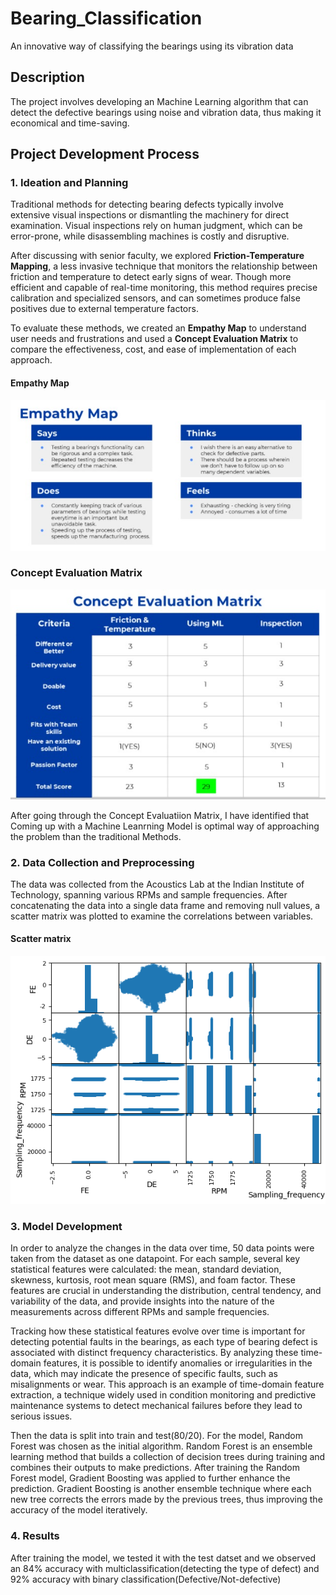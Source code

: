 # Bearing_Classification
An innovative way of classifying the bearings using its vibration data

## Description
The project involves developing an Machine Learning algorithm that can detect the defective bearings using noise and vibration data, thus making it economical and time-saving.

## Project Development Process
### 1. Ideation and Planning
Traditional methods for detecting bearing defects typically involve extensive visual inspections or dismantling the machinery for direct examination. Visual inspections rely on human judgment, which can be error-prone, while disassembling machines is costly and disruptive.

After discussing with senior faculty, we explored **Friction-Temperature Mapping**, a less invasive technique that monitors the relationship between friction and temperature to detect early signs of wear. Though more efficient and capable of real-time monitoring, this method requires precise calibration and specialized sensors, and can sometimes produce false positives due to external temperature factors.

To evaluate these methods, we created an **Empathy Map** to understand user needs and frustrations and used a **Concept Evaluation Matrix** to compare the effectiveness, cost, and ease of implementation of each approach.

#### Empathy Map
![EmpathyMap](images/Empathy_map.jpg)

### Concept Evaluation Matrix
![CEM](images/CEM.jpg)

After going through the Concept Evaluatiion Matrix, I have identified that Coming up with a Machine Leanrning Model is optimal way of approaching the problem than the traditional Methods.

### 2. Data Collection and Preprocessing
The data was collected from the Acoustics Lab at the Indian Institute of Technology, spanning various RPMs and sample frequencies. After concatenating the data into a single data frame and removing null values, a scatter matrix was plotted to examine the correlations between variables.

#### Scatter matrix
![SM](images/Scattermatrix.png)

### 3. Model Development
In order to analyze the changes in the data over time, 50 data points were taken from the dataset as one datapoint. For each sample, several key statistical features were calculated: the mean, standard deviation, skewness, kurtosis, root mean square (RMS), and foam factor. These features are crucial in understanding the distribution, central tendency, and variability of the data, and provide insights into the nature of the measurements across different RPMs and sample frequencies.

Tracking how these statistical features evolve over time is important for detecting potential faults in the bearings, as each type of bearing defect is associated with distinct frequency characteristics. By analyzing these time-domain features, it is possible to identify anomalies or irregularities in the data, which may indicate the presence of specific faults, such as misalignments or wear. This approach is an example of time-domain feature extraction, a technique widely used in condition monitoring and predictive maintenance systems to detect mechanical failures before they lead to serious issues.

Then the data is split into train and test(80/20). For the model, Random Forest was chosen as the initial algorithm. Random Forest is an ensemble learning method that builds a collection of decision trees during training and combines their outputs to make predictions. After training the Random Forest model, Gradient Boosting was applied to further enhance the prediction. Gradient Boosting is another ensemble technique where each new tree corrects the errors made by the previous trees, thus improving the accuracy of the model iteratively.


### 4. Results
After training the model, we tested it with the test datset and we observed an 84% accuracy with multiclassification(detecting the type of defect) and 92% accuracy with binary classification(Defective/Not-defective)

